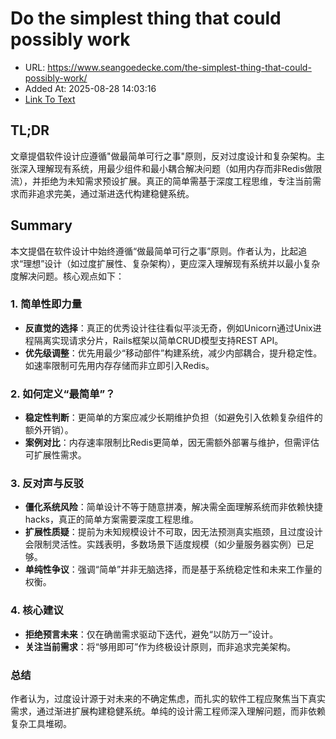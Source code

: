 # Do the simplest thing that could possibly work
- URL: https://www.seangoedecke.com/the-simplest-thing-that-could-possibly-work/
- Added At: 2025-08-28 14:03:16
- [Link To Text](2025-08-28-do-the-simplest-thing-that-could-possibly-work_raw.md)

## TL;DR


文章提倡软件设计应遵循"做最简单可行之事"原则，反对过度设计和复杂架构。主张深入理解现有系统，用最少组件和最小耦合解决问题（如用内存而非Redis做限流），并拒绝为未知需求预设扩展。真正的简单需基于深度工程思维，专注当前需求而非追求完美，通过渐进迭代构建稳健系统。

## Summary


本文提倡在软件设计中始终遵循“做最简单可行之事”原则。作者认为，比起追求“理想”设计（如过度扩展性、复杂架构），更应深入理解现有系统并以最小复杂度解决问题。核心观点如下：  

### 1. 简单性即力量  
- **反直觉的选择**：真正的优秀设计往往看似平淡无奇，例如Unicorn通过Unix进程隔离实现请求分片，Rails框架以简单CRUD模型支持REST API。  
- **优先级调整**：优先用最少“移动部件”构建系统，减少内部耦合，提升稳定性。如速率限制可先用内存存储而非立即引入Redis。  

### 2. 如何定义“最简单”？  
- **稳定性判断**：更简单的方案应减少长期维护负担（如避免引入依赖复杂组件的额外开销）。  
- **案例对比**：内存速率限制比Redis更简单，因无需额外部署与维护，但需评估可扩展性需求。  

### 3. 反对声与反驳  
- **僵化系统风险**：简单设计不等于随意拼凑，解决需全面理解系统而非依赖快捷 hacks，真正的简单方案需要深度工程思维。  
- **扩展性质疑**：提前为未知规模设计不可取，因无法预测真实瓶颈，且过度设计会限制灵活性。实践表明，多数场景下适度规模（如少量服务器实例）已足够。  
- **单纯性争议**：强调“简单”并非无脑选择，而是基于系统稳定性和未来工作量的权衡。  

### 4. 核心建议  
- **拒绝预言未来**：仅在确凿需求驱动下迭代，避免“以防万一”设计。  
- **关注当前需求**：将“够用即可”作为终极设计原则，而非追求完美架构。  

### 总结  
作者认为，过度设计源于对未来的不确定焦虑，而扎实的软件工程应聚焦当下真实需求，通过渐进扩展构建稳健系统。单纯的设计需工程师深入理解问题，而非依赖复杂工具堆砌。
